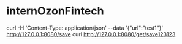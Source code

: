 # internOzonFintech
curl  -H 'Content-Type: application/json' --data '{"url":"test1"}' http://127.0.0.1:8080/save
curl http://127.0.0.1:8080/get/save123123
